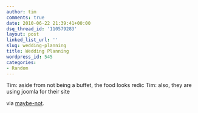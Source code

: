 ```yaml
---
author: tim
comments: true
date: 2010-06-22 21:39:41+00:00
dsq_thread_id: '110579283'
layout: post
linked_list_url: ''
slug: wedding-planning
title: Wedding Planning
wordpress_id: 545
categories:
- Random
---
```


Tim: aside from not being a buffet, the food looks redic 
Tim: also, they are
using joomla for their site 

via [maybe-not](http://maybe-not.net/post/726385577).